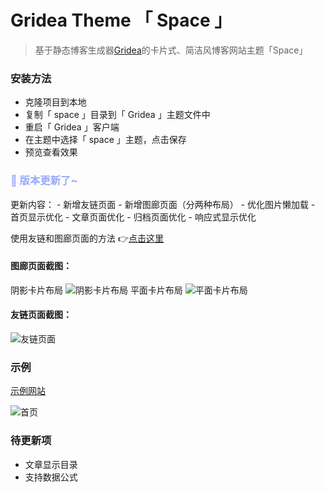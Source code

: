 # Gridea Theme 「 Space 」

> 基于静态博客生成器[Gridea](https://gridea.dev/)的卡片式、简洁风博客网站主题「Space」

### 安装方法
- 克隆项目到本地
- 复制「 space 」目录到「 Gridea 」主题文件中
- 重启「 Gridea 」客户端
- 在主题中选择「 space 」主题，点击保存
- 预览查看效果

<h3 style="color: #98A9F9">🎉 版本更新了~</h3>
更新内容：
- 新增友链页面
- 新增图廊页面（分两种布局）
- 优化图片懒加载
- 首页显示优化
- 文章页面优化
- 归档页面优化
- 响应式显示优化

使用友链和图廊页面的方法 👉[点击这里](https://zhangajian.com/post/geng-xin-liao-yi-bo-space-zhu-ti/)

#### 图廊页面截图：
阴影卡片布局
![阴影卡片布局](https://blog-img-hosting.oss-cn-shanghai.aliyuncs.com/blog/theme_info/space-tulang-demo.jpg)
平面卡片布局
![平面卡片布局](https://blog-img-hosting.oss-cn-shanghai.aliyuncs.com/blog/theme_info/space-tulang-demo-2.png)

#### 友链页面截图：
![友链页面](https://blog-img-hosting.oss-cn-shanghai.aliyuncs.com/blog/theme_info/space-youlian-demo.jpg)

### 示例

[示例网站](https://zhangajian.com)

<img src="https://blog-img-hosting.oss-cn-shanghai.aliyuncs.com/blog/theme_info/zaj_blog_01-min.png" alt="首页" style="display:block;max-width:100%;">

### 待更新项
- 文章显示目录
- 支持数据公式


